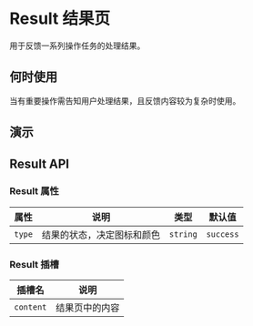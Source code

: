 # Result 结果页

用于反馈一系列操作任务的处理结果。

## 何时使用

当有重要操作需告知用户处理结果，且反馈内容较为复杂时使用。

## 演示

<demo vue="./example/success.vue"></demo>
<demo vue="./example/error.vue"></demo>
<demo vue="./example/warning.vue"></demo>
<demo vue="./example/info.vue"></demo>

## Result API

### Result 属性

| 属性   | 说明                       | 类型     | 默认值    |
| ------ | -------------------------- | -------- | --------- |
| `type` | 结果的状态，决定图标和颜色 | `string` | `success` |

### Result 插槽

| 插槽名    | 说明           |
| --------- | -------------- |
| `content` | 结果页中的内容 |
